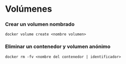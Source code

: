 # Volúmenes

### Crear un volumen nombrado

```
docker volume create <nombre volumen>
```

### Eliminar un contenedor y volumen anónimo

```
docker rm -fv <nombre del contenedor | identificador>
```
